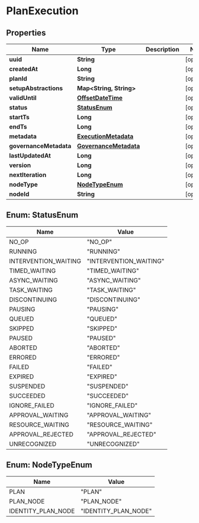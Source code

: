 # PlanExecution

## Properties
Name | Type | Description | Notes
------------ | ------------- | ------------- | -------------
**uuid** | **String** |  |  [optional]
**createdAt** | **Long** |  |  [optional]
**planId** | **String** |  |  [optional]
**setupAbstractions** | **Map&lt;String, String&gt;** |  |  [optional]
**validUntil** | [**OffsetDateTime**](OffsetDateTime.md) |  |  [optional]
**status** | [**StatusEnum**](#StatusEnum) |  |  [optional]
**startTs** | **Long** |  |  [optional]
**endTs** | **Long** |  |  [optional]
**metadata** | [**ExecutionMetadata**](ExecutionMetadata.md) |  |  [optional]
**governanceMetadata** | [**GovernanceMetadata**](GovernanceMetadata.md) |  |  [optional]
**lastUpdatedAt** | **Long** |  |  [optional]
**version** | **Long** |  |  [optional]
**nextIteration** | **Long** |  |  [optional]
**nodeType** | [**NodeTypeEnum**](#NodeTypeEnum) |  |  [optional]
**nodeId** | **String** |  |  [optional]

<a name="StatusEnum"></a>
## Enum: StatusEnum
Name | Value
---- | -----
NO_OP | &quot;NO_OP&quot;
RUNNING | &quot;RUNNING&quot;
INTERVENTION_WAITING | &quot;INTERVENTION_WAITING&quot;
TIMED_WAITING | &quot;TIMED_WAITING&quot;
ASYNC_WAITING | &quot;ASYNC_WAITING&quot;
TASK_WAITING | &quot;TASK_WAITING&quot;
DISCONTINUING | &quot;DISCONTINUING&quot;
PAUSING | &quot;PAUSING&quot;
QUEUED | &quot;QUEUED&quot;
SKIPPED | &quot;SKIPPED&quot;
PAUSED | &quot;PAUSED&quot;
ABORTED | &quot;ABORTED&quot;
ERRORED | &quot;ERRORED&quot;
FAILED | &quot;FAILED&quot;
EXPIRED | &quot;EXPIRED&quot;
SUSPENDED | &quot;SUSPENDED&quot;
SUCCEEDED | &quot;SUCCEEDED&quot;
IGNORE_FAILED | &quot;IGNORE_FAILED&quot;
APPROVAL_WAITING | &quot;APPROVAL_WAITING&quot;
RESOURCE_WAITING | &quot;RESOURCE_WAITING&quot;
APPROVAL_REJECTED | &quot;APPROVAL_REJECTED&quot;
UNRECOGNIZED | &quot;UNRECOGNIZED&quot;

<a name="NodeTypeEnum"></a>
## Enum: NodeTypeEnum
Name | Value
---- | -----
PLAN | &quot;PLAN&quot;
PLAN_NODE | &quot;PLAN_NODE&quot;
IDENTITY_PLAN_NODE | &quot;IDENTITY_PLAN_NODE&quot;
